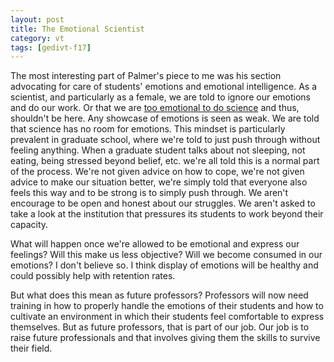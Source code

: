 ```yaml
---
layout: post
title: The Emotional Scientist
category: vt
tags: [gedivt-f17]
---
```


The most interesting part of Palmer's piece to me was his section advocating for care of students' emotions and emotional intelligence. As a scientist, and particularly as a female, we are told to ignore our emotions and do our work. Or that we are [too emotional to do science](https://www.theguardian.com/uk-news/2015/jun/10/nobel-scientist-tim-hunt-female-scientists-cause-trouble-for-men-in-labs) and thus, shouldn't be here. Any showcase of emotions is seen as weak. We are told that science has no room for emotions. This mindset is particularly prevalent in graduate school, where we're told to just push through without feeling anything. When a graduate student talks about not sleeping, not eating, being stressed beyond belief, etc. we're all told this is a normal part of the process. We're not given advice on how to cope, we're not given advice to make our situation better, we're simply told that everyone also feels this way and to be strong is to simply push through. We aren't encourage to be open and honest about our struggles. We aren't asked to take a look at the institution that pressures its students to work beyond their capacity. 

What will happen once we're allowed to be emotional and express our feelings? Will this make us less objective? Will we become consumed in our emotions? I don't believe so. I think display of emotions will be healthy and could possibly help with retention rates.

But what does this mean as future professors? Professors will now need training in how to properly handle the emotions of their students and how to cultivate an environment in which their students feel comfortable to express themselves. But as future professors, that is part of our job. Our job is to raise future professionals and that involves giving them the skills to survive their field. 
